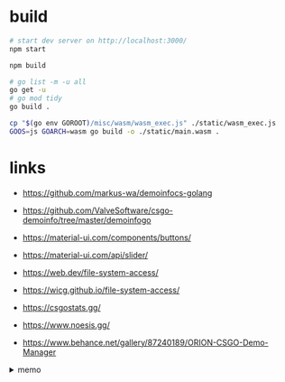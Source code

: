 # build

```sh
# start dev server on http://localhost:3000/
npm start

npm build
```

```sh
# go list -m -u all
go get -u
# go mod tidy
go build .

cp "$(go env GOROOT)/misc/wasm/wasm_exec.js" ./static/wasm_exec.js
GOOS=js GOARCH=wasm go build -o ./static/main.wasm .
```

# links

- https://github.com/markus-wa/demoinfocs-golang
- https://github.com/ValveSoftware/csgo-demoinfo/tree/master/demoinfogo
- https://material-ui.com/components/buttons/
- https://material-ui.com/api/slider/

- https://web.dev/file-system-access/
- https://wicg.github.io/file-system-access/

- https://csgostats.gg/
- https://www.noesis.gg/
- https://www.behance.net/gallery/87240189/ORION-CSGO-Demo-Manager

<details>
  <summary>memo</summary>

```scala
val sqlContext = new org.apache.spark.sql.SQLContext(sc)
val dem = sqlContext.jsonFile("/Volumes/Storage/replays/4901-iem-katowice-2020/*.dem.json.gz")

dem.registerTempTable("dem")
dem.printSchema()

sqlContext.sql("SELECT MapName, COUNT(*) FROM dem GROUP BY MapName").collect.foreach(println)

sqlContext.sql("""
SELECT KillEvent.Weapon, COUNT(_)
FROM (SELECT explode(KillEvents) AS KillEvent FROM dem)
GROUP BY KillEvent.Weapon
ORDER BY COUNT(_) DESC
""").collect.foreach(println)
```

```sh
go get -u github.com/pilu/fresh
```

```sh
# http://simpleradar.com/
rm *_spectate.dds
for file in *.dds; do; convert "$file" PNG8:"$(basename "$file" .dds).png"; rm "$file"; done

cd ~/Downloads/csgo/materials/panorama/images/icons/equipment

convert -density 75 -background none p2000.svg 1.png
convert -density 75 -background none glock.svg 2.png
convert -density 75 -background none p250.svg 3.png
convert -density 75 -background none deagle.svg 4.png
convert -density 75 -background none fiveseven.svg 5.png
convert -density 75 -background none elite.svg 6.png
convert -density 75 -background none tec9.svg 7.png
convert -density 75 -background none cz75a.svg 8.png
convert -density 75 -background none usp_silencer.svg 9.png
convert -density 75 -background none revolver.svg 10.png

convert -density 75 -background none mp7.svg 101.png
convert -density 75 -background none mp9.svg 102.png
convert -density 75 -background none bizon.svg 103.png
convert -density 75 -background none mac10.svg 104.png
convert -density 75 -background none ump45.svg 105.png
convert -density 75 -background none p90.svg 106.png

convert -density 75 -background none sawedoff.svg 201.png
convert -density 75 -background none nova.svg 202.png
convert -density 75 -background none mag7.svg 203.png
convert -density 75 -background none xm1014.svg 204.png
convert -density 75 -background none m249.svg 205.png
convert -density 75 -background none negev.svg 206.png

convert -density 75 -background none galilar.svg 301.png
convert -density 75 -background none famas.svg 302.png
convert -density 75 -background none ak47.svg 303.png
convert -density 75 -background none m4a1.svg 304.png
convert -density 75 -background none m4a1_silencer.svg 305.png
convert -density 75 -background none ssg08.svg 306.png
convert -density 75 -background none sg556.svg 307.png
convert -density 75 -background none aug.svg 308.png
convert -density 75 -background none awp.svg 309.png
convert -density 75 -background none scar20.svg 310.png
convert -density 75 -background none g3sg1.svg 311.png
```

- https://github.com/SteamDatabase/Protobufs/blob/master/csgo/cstrike15_gcmessages.proto

```sh
protoc --decode CDataGCCStrike15_v2_MatchInfo --proto_path ~/shuji-koike/Protobufs/csgo cstrike15_gcmessages.proto < match730_003331931056520560953_0320757822_900.dem.info
```

```json
{
  "version": 2,
  "routes": [
    { "handle": "filesystem" },
    { "src": "/.*", "dest": "/index.html" }
  ]
}
```

```yaml
  test:
    image: "node:13"
    volumes:
      - ".:/app"
    working_dir: /app
    command: npm test
  main:
    restart: on-failure
    image: "golang:1.13"
    volumes:
      - "go-pkg-mod:/go/pkg/mod"
      - ".:/app"
      - "${APP_DEMO_DIR}:/app/var"
    ports:
      - "4000:4000"
    working_dir: /app
    environment:
      GODEBUG: "${GODEBUG}"
    command: go run github.com/pilu/fresh
volumes:
  go-pkg-mod:
    driver: local
```

</details>
